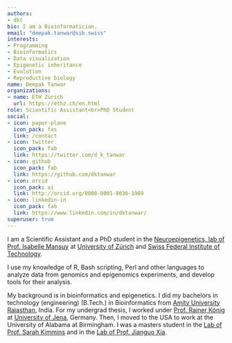 ```yaml
---
authors:
- dkt
bio: I am a Bioinformatician.
email: "deepak.tanwar@sib.swiss"
interests:
- Programming
- Bioinformatics
- Data visualization
- Epigenetic inheritance
- Evolution
- Reproductive biology
name: Deepak Tanwar
organizations:
- name: ETH Zürich
  url: https://ethz.ch/en.html
role: Scientific Assistant<br>PhD Student
social:
- icon: paper-plane
  icon_pack: fas
  link: /contact
- icon: twitter
  icon_pack: fab
  link: https://twitter.com/d_k_tanwar
- icon: github
  icon_pack: fab
  link: https://github.com/dktanwar
- icon: orcid
  icon_pack: ai
  link: http://orcid.org/0000-0001-8036-1989
- icon: linkedin-in
  icon_pack: fab
  link: https://www.linkedin.com/in/dktanwar/
superuser: true
---
```


I am a Scientific Assistant and a PhD student in the [Neuroepigenetics, lab of Prof. Isabelle Mansuy](https://www.hifo.uzh.ch/en/research/mansuy) at [University of Zürich](https://www.uzh.ch/en.html) and [Swiss Federal Institute of Technology](https://ethz.ch/en.html).

I use my knowledge of R, Bash scripting, Perl and other languages to analyze data from genomics and epigenomics experiments, and develop tools for their analysis.

My background is in bioinformatics and epigenetics. I did my bachelors in technology (engineering) (B.Tech.) in Bioinformatics from [Amity University Rajasthan](https://www.amity.edu/jaipur/about-amity-jaipur), India. For my undergrad thesis, I worked under [Prof. Rainer König](https://www.leibniz-hki.de/en/institut-staff-details.html?member=75) at [University of Jena](https://www.uni-jena.de/en/), Germany. Then, I moved to the USA to work at the University of Alabama at Birmingham. I was a masters student in the [Lab of Prof. Sarah Kimmins](https://www.mcgill.ca/animal/staff/kimmins) and in the [Lab of Prof. Jianguo Xia](http://www.xialab.ca/).